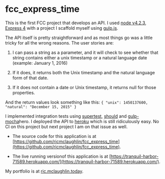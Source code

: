 # fcc_express_time
This is the first FCC project that develops an API. I used [node v4.2.3](https://nodejs.org/en/), [Express 4](http://expressjs.com/) with a project I scaffold myself using [gulp.js](http://gulpjs.com/). 

The API itself is pretty straightforward and as most things go was a little tricky for all the wrong reasons. The user stories are:

1. I can pass a string as a parameter, and it will check to see whether that string contains either a unix timestamp or a natural language date (example: January 1, 2016)

2. If it does, it returns both the Unix timestamp and the natural language form of that date.

3. If it does not contain a date or Unix timestamp, it returns null for those properties.

And the return values look something like this: `{ "unix": 1450137600, "natural": "December 15, 2015" }`

I implemented integration tests using [supertest](https://github.com/visionmedia/supertest), [should](https://shouldjs.github.io/) and [gulp-mocha](https://github.com/sindresorhus/gulp-mocha)hero. I deployed the API to [heroku](https://www.heroku.com/) which is still ridiculously easy. No CI on this project but next project I am on that issue as well.

* The source code for this application is at [https://github.com/ricmclaughlin/fcc_express_time](https://github.com/ricmclaughlin/fcc_express_time).

* The live running versionof this application is at [https://tranquil-harbor-71589.herokuapp.com/](https://tranquil-harbor-71589.herokuapp.com/).

My portfolio is at [ric.mclaughlin.today](http://ric.mclaughlin.today).